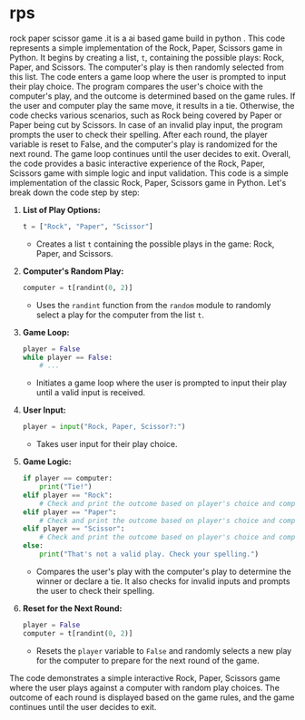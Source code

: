 # rps
rock paper scissor game .it is a ai based game build in python .
This code represents a simple implementation of the Rock, Paper, Scissors game in Python. 
It begins by creating a list, `t`, containing the possible plays: Rock, Paper, and Scissors. 
The computer's play is then randomly selected from this list. 
The code enters a game loop where the user is prompted to input their play choice. 
The program compares the user's choice with the computer's play, and the outcome is determined based on the game rules. 
If the user and computer play the same move, it results in a tie. 
Otherwise, the code checks various scenarios, such as Rock being covered by Paper or Paper being cut by Scissors. 
In case of an invalid play input, the program prompts the user to check their spelling. 
After each round, the player variable is reset to False, and the computer's play is randomized for the next round. 
The game loop continues until the user decides to exit. Overall, the code provides a basic interactive experience of the Rock, Paper, Scissors game with simple logic and input validation.
This code is a simple implementation of the classic Rock, Paper, Scissors game in Python. Let's break down the code step by step:

1. **List of Play Options:**
   ```python
   t = ["Rock", "Paper", "Scissor"]
   ```
   - Creates a list `t` containing the possible plays in the game: Rock, Paper, and Scissors.

2. **Computer's Random Play:**
   ```python
   computer = t[randint(0, 2)]
   ```
   - Uses the `randint` function from the `random` module to randomly select a play for the computer from the list `t`.

3. **Game Loop:**
   ```python
   player = False
   while player == False:
       # ...
   ```
   - Initiates a game loop where the user is prompted to input their play until a valid input is received.

4. **User Input:**
   ```python
   player = input("Rock, Paper, Scissor?:")
   ```
   - Takes user input for their play choice.

5. **Game Logic:**
   ```python
   if player == computer:
       print("Tie!")
   elif player == "Rock":
       # Check and print the outcome based on player's choice and computer's play
   elif player == "Paper":
       # Check and print the outcome based on player's choice and computer's play
   elif player == "Scissor":
       # Check and print the outcome based on player's choice and computer's play
   else:
       print("That's not a valid play. Check your spelling.")
   ```

   - Compares the user's play with the computer's play to determine the winner or declare a tie. It also checks for invalid inputs and prompts the user to check their spelling.

6. **Reset for the Next Round:**
   ```python
   player = False
   computer = t[randint(0, 2)]
   ```
   - Resets the `player` variable to `False` and randomly selects a new play for the computer to prepare for the next round of the game.

The code demonstrates a simple interactive Rock, Paper, Scissors game where the user plays against a computer with random play choices. The outcome of each round is displayed based on the game rules, and the game continues until the user decides to exit.
